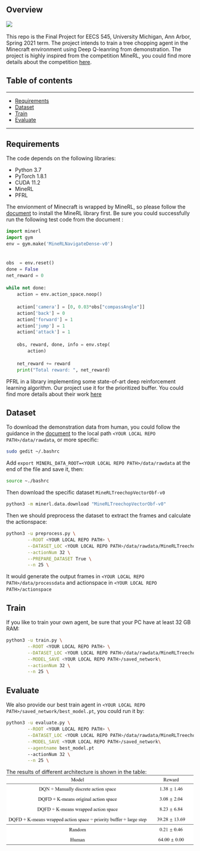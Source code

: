 ## Overview
<img src='image/finalDemo.gif' width="500"/>


This repo is the Final Project for EECS 545, University Michigan, Ann Arbor, Spring 2021 term. The project intends to train a tree chopping agent in the Minecraft environment using Deep Q-leanring from demonstration. The project is highly inspired from the competition MineRL, you could find more details about the competition [here](https://minerl.io/docs/).

## Table of contents
-----
  * [Requirements](#requirements)
  * [Dataset](#dataset)
  * [Train](#train)
  * [Evaluate](#evaluate)
------

## Requirements

The code depends on the following libraries:

* Python 3.7
* PyTorch 1.8.1
* CUDA 11.2
* MineRL
* PFRL

The envionment of Minecraft is wrapped by MineRL, so please follow the [document](https://minerl.io/docs/) to install the MineRL library first. Be sure you could successfully run the following test code from the document :

```python
import minerl
import gym
env = gym.make('MineRLNavigateDense-v0')


obs  = env.reset()
done = False
net_reward = 0

while not done:
    action = env.action_space.noop()

    action['camera'] = [0, 0.03*obs["compassAngle"]]
    action['back'] = 0
    action['forward'] = 1
    action['jump'] = 1
    action['attack'] = 1

    obs, reward, done, info = env.step(
        action)

    net_reward += reward
    print("Total reward: ", net_reward)
```

PFRL in a library implementing some state-of-art deep reinforcement learning algorithm. Our project use it for the prioritized buffer. You could find more details about their work [here](https://pfrl.readthedocs.io/en/latest/index.html)

## Dataset

To download the demonstration data from human, you could follow the guidance in the [document](https://minerl.io/docs/) to the local path ``<YOUR LOCAL REPO PATH>/data/rawdata``, or more specific:

```bash
sudo gedit ~/.bashrc
```
Add ``export MINERL_DATA_ROOT=<YOUR LOCAL REPO PATH>/data/rawdata`` at the end of the file and save it, then:

```bash
source ~./bashrc
```

Then download the specific dataset ``MineRLTreechopVectorObf-v0``
```bash
python3 -m minerl.data.download "MineRLTreechopVectorObf-v0"
```

Then we should preprocess the dataset to extract the frames and calculate the actionspace:
```bash
python3 -u preprocess.py \
        --ROOT <YOUR LOCAL REPO PATH> \
        --DATASET_LOC <YOUR LOCAL REPO PATH>/data/rawdata/MineRLTreechopVectorObf-v0 \
        --actionNum 32 \
        --PREPARE_DATASET True \
        --n 25 \
```
It would generate the output frames in ``<YOUR LOCAL REPO PATH>/data/processdata`` and actionspace in ``<YOUR LOCAL REPO PATH>/actionspace``

## Train

If you like to train your own agent, be sure that your PC have at least 32 GB RAM:
```bash
python3 -u train.py \
        --ROOT <YOUR LOCAL REPO PATH> \
        --DATASET_LOC <YOUR LOCAL REPO PATH>/data/rawdata/MineRLTreechopVectorObf-v0 \
        --MODEL_SAVE <YOUR LOCAL REPO PATH>/saved_network\
        --actionNum 32 \
        --n 25 \
```

## Evaluate
We also provide our best train agent in ``<YOUR LOCAL REPO PATH>/saved_network/best_model.pt``, you could run it by:
```bash
python3 -u evaluate.py \
        --ROOT <YOUR LOCAL REPO PATH> \
        --DATASET_LOC <YOUR LOCAL REPO PATH>/data/rawdata/MineRLTreechopVectorObf-v0 \
        --MODEL_SAVE <YOUR LOCAL REPO PATH>/saved_network\
        --agentname best_model.pt
        --actionNum 32 \
        --n 25 \
```
The results of different architecture is shown in the table:
<img src='image/result.png' width="600"/>



